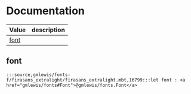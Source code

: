 # Documentation
|Value|description|
|---|---|
|[font](#font)||

## font

```moonbit
:::source,gmlewis/fonts-f/firasans_extralight/firasans_extralight.mbt,16799:::let font : <a href="gmlewis/fonts#Font">@gmlewis/fonts.Font</a>
```

